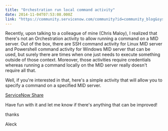 ```yaml
---
title: "Orchestration run local command activity"
date: 2014-11-04T07:53:08.000Z
link: "https://community.servicenow.com/community?id=community_blog&sys_id=840ee62ddbd0dbc01dcaf3231f9619e7"
---
```

<p>Recently, upon talking to a colleague of mine (Chris Maloy), I realized that there's not an Orchestration activity to allow running a command on a MID server. Out of the box, there are SSH command activity for Linux MID server and Powershell command activity for Windows MID server that can be used, but surely there are times when one just needs to execute something outside of those context. Moreover, those activities require credentials whereas running a command locally on the MID server really doesn't require all that. </p><p></p><p>Well, if you're interested in that, here's a simple activity that will allow you to specify a command on a specified MID server. </p><p></p><p><a href="https://share.servicenow.com/app.do#/detailV2/2161602b870075002e7fb92489434d70/overview" title="https://share.servicenow.com/app.do#/detailV2/2161602b870075002e7fb92489434d70/overview">ServiceNow Share</a></p><p></p><p>Have fun with it and let me know if there's anything that can be improved!</p><p></p><p>thanks</p><p></p><p>Aleck</p>